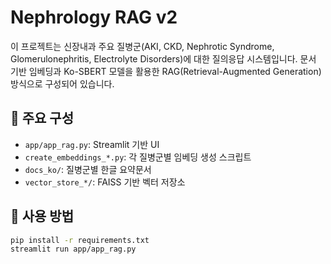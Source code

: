 # Nephrology RAG v2

이 프로젝트는 신장내과 주요 질병군(AKI, CKD, Nephrotic Syndrome, Glomerulonephritis, Electrolyte Disorders)에 대한 질의응답 시스템입니다. 문서 기반 임베딩과 Ko-SBERT 모델을 활용한 RAG(Retrieval-Augmented Generation) 방식으로 구성되어 있습니다.

## 📁 주요 구성

- `app/app_rag.py`: Streamlit 기반 UI
- `create_embeddings_*.py`: 각 질병군별 임베딩 생성 스크립트
- `docs_ko/`: 질병군별 한글 요약문서
- `vector_store_*/`: FAISS 기반 벡터 저장소

## 🧪 사용 방법

```bash
pip install -r requirements.txt
streamlit run app/app_rag.py
